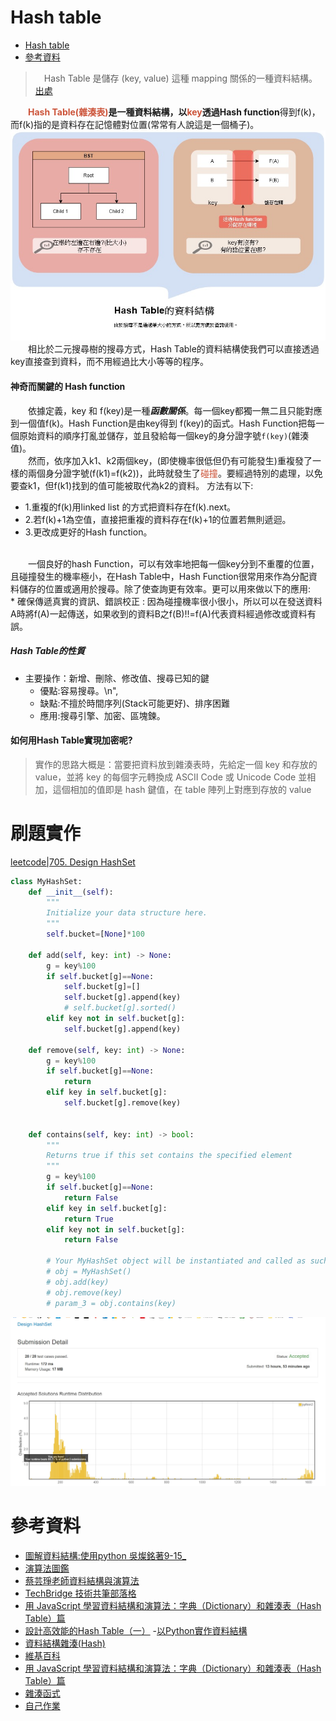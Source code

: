 # Hash table
<!-- TOC START min:1 max:3 link:true asterisk:false update:true -->
- [Hash table](#hash-table)
- [參考資料](#參考資料)
<!-- TOC END -->





>　Hash Table 是儲存 (key, value) 這種 mapping 關係的一種資料結構。[出處](https://blog.techbridge.cc/2017/01/21/simple-hash-table-intro/)

&emsp;&emsp;**<font color= '#CC543A'>Hash Table(雜湊表)</font>**是一種資料結構，以<font color= '#CC543A'>key</font>透過**Hash function**得到f(k)，而f(k)指的是資料存在記憶體對位置(常常有人說這是一個桶子)。
![img](https://raw.githubusercontent.com/evaneversaydie/My_Study_Note/master/_img/Hash%20explain_small.jpg)
&emsp;&emsp;相比於二元搜尋樹的搜尋方式，Hash Table的資料結構使我們可以直接透過key直接查到資料，而不用經過比大小等等的程序。

#### 神奇而關鍵的 Hash function
&emsp;&emsp;依據定義，key 和 f(key)是一種***函數關係***。每一個key都獨一無二且只能對應到一個值f(k)。Hash Function是由key得到 f(key)的函式。Hash Function把每一個原始資料的順序打亂並儲存，並且發給每一個key的身分證字號`f(key)`(雜湊值)。
<br>&emsp;&emsp;然而，依序加入k1、k2兩個key，(即使機率很低但仍有可能發生)重複發了一樣的兩個身分證字號(f(k1)=f(k2))，此時就發生了<font color= '#CC543A'>碰撞</font>。要經過特別的處理，以免要查k1，但f(k1)找到的值可能被取代為k2的資料。
方法有以下:
* 1.重複的f(k)用linked list 的方式把資料存在f(k).next。
* 2.若f(k)+1為空值，直接把重複的資料存在f(k)+1的位置若無則遞迴。
* 3.更改成更好的Hash function。

<br>&emsp;&emsp;一個良好的hash Function，可以有效率地把每一個key分到不重覆的位置，且碰撞發生的機率極小，在Hash Table中，Hash Function很常用來作為分配資料儲存的位置或適用於搜尋。除了使查詢更有效率。更可以用來做以下的應用:
<br>* 確保傳遞真實的資訊、錯誤校正 : 因為碰撞機率很小很小，所以可以在發送資料A時將f(A)一起傳送，如果收到的資料B之f(B)!!=f(A)代表資料經過修改或資料有誤。
##### Hash Table的性質
* 主要操作：新增、刪除、修改值、搜尋已知的鍵
    * 優點:容易搜尋。\n",
    * 缺點:不擅於時間序列(Stack可能更好)、排序困難
    * 應用:搜尋引擎、加密、區塊鍊。

#### 如何用Hash Table實現加密呢?
>實作的思路大概是：當要把資料放到雜湊表時，先給定一個 key 和存放的 value，並將 key 的每個字元轉換成 ASCII Code 或 Unicode Code 並相加，這個相加的值即是 hash 鍵值，在 table 陣列上對應到存放的 value
# 刷題實作
[leetcode|705. Design HashSet](https://leetcode.com/problems/design-hashset/)
```python
class MyHashSet:
    def __init__(self):
        """
        Initialize your data structure here.
        """
        self.bucket=[None]*100

    def add(self, key: int) -> None:
        g = key%100
        if self.bucket[g]==None:
            self.bucket[g]=[]
            self.bucket[g].append(key)
            # self.bucket[g].sorted()
        elif key not in self.bucket[g]:
            self.bucket[g].append(key)

    def remove(self, key: int) -> None:
        g = key%100
        if self.bucket[g]==None:
            return
        elif key in self.bucket[g]:
            self.bucket[g].remove(key)


    def contains(self, key: int) -> bool:
        """
        Returns true if this set contains the specified element
        """
        g = key%100
        if self.bucket[g]==None:
            return False
        elif key in self.bucket[g]:
            return True
        elif key not in self.bucket[g]:
            return False

        # Your MyHashSet object will be instantiated and called as such:
        # obj = MyHashSet()
        # obj.add(key)
        # obj.remove(key)
        # param_3 = obj.contains(key)
```
![](https://github.com/evaneversaydie/My_Study_Note/blob/master/_img/leetcode705res.jpg?raw=true)


# 參考資料
- [圖解資料結構:使用python 吳燦銘著9-15_]()
- [演算法圖鑑]()
- [蔡芸琤老師資料結構與演算法](https://www.youtube.com/watch?v=oqzStHk36PI&feature=youtu.be)
- [TechBridge 技術共筆部落格](https://blog.techbridge.cc/2017/01/21/simple-hash-table-intro/)
- [用 JavaScript 學習資料結構和演算法：字典（Dictionary）和雜湊表（Hash Table）篇](https://blog.kdchang.cc/2016/09/23/javascript-data-structure-algorithm-dictionary-hash-table/)
- [設計高效能的Hash Table（一）](https://medium.com/@fchern/%E8%A8%AD%E8%A8%88%E9%AB%98%E6%95%88%E8%83%BD%E7%9A%84hash-table-%E4%B8%80-303d9713abab)
-[以Python實作資料結構](https://super9.space/archives/1105)
- [資料結構雜湊(Hash)](https://ithelp.ithome.com.tw/articles/10208884)
- [維基百科](https://zh.wikipedia.org/wiki/%E5%93%88%E5%B8%8C%E8%A1%A8)
- [用 JavaScript 學習資料結構和演算法：字典（Dictionary）和雜湊表（Hash Table）篇](https://blog.kdchang.cc/2016/09/23/javascript-data-structure-algorithm-dictionary-hash-table/)
- [雜湊函式](https://zh.wikipedia.org/wiki/%E6%95%A3%E5%88%97%E5%87%BD%E6%95%B8)
- [自己作業](https://github.com/evaneversaydie/My_Study_Note/blob/master/HW4/%E5%AD%B8%E7%BF%92%E6%AD%B7%E7%A8%8B_Hash%20Table%E8%AA%AA%E6%98%8E_Hash%20Function%E5%8A%9F%E8%83%BD%E8%AA%AA%E6%98%8E_%E6%B5%81%E7%A8%8B%E5%9C%96.ipynb)
